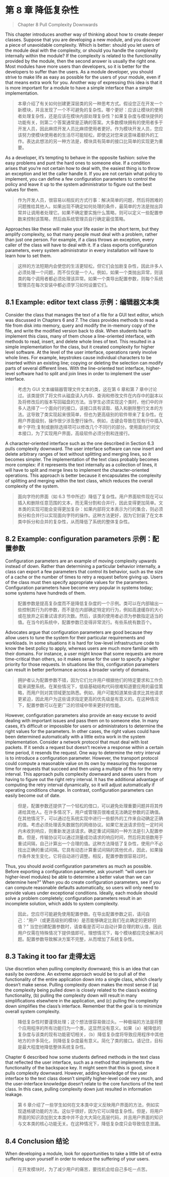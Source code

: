 # 第 8 章 降低复杂性

> Chapter 8 Pull Complexity Downwards

This chapter introduces another way of thinking about how to create deeper classes. Suppose that you are developing a new module, and you discover a piece of unavoidable complexity. Which is better: should you let users of the module deal with the complexity, or should you handle the complexity internally within the module? If the complexity is related to the functionality provided by the module, then the second answer is usually the right one. Most modules have more users than developers, so it is better for the developers to suffer than the users. As a module developer, you should strive to make life as easy as possible for the users of your module, even if that means extra work for you. Another way of expressing this idea is that it is more important for a module to have a simple interface than a simple implementation.

> 本章介绍了有关如何创建更深层类的另一种思考方式。假设您正在开发一个新模块，并且发现了一个不可避免的复杂性。哪个更好：应该让模块的使用者处理复杂性，还是应该在模块内部处理复杂性？如果复杂度与模块提供的功能有关，则第二个答案通常是正确的答案。大多数模块拥有的使用者多于开发人员，因此麻烦开发人员比麻烦使用者更好。作为模块开发人员，您应该努力使模块使用者的生活尽可能轻松，即使这对您来说意味着额外的工作。表达此想法的另一种方法是，模块具有简单的接口比简单的实现更为重要。

As a developer, it’s tempting to behave in the opposite fashion: solve the easy problems and punt the hard ones to someone else. If a condition arises that you’re not certain how to deal with, the easiest thing is to throw an exception and let the caller handle it. If you are not certain what policy to implement, you can define a few configuration parameters to control the policy and leave it up to the system administrator to figure out the best values for them.

> 作为开发人员，很容易以相反的方式行事：解决简单的问题，然后将困难的问题推给其他人。如果出现不确定如何处理的条件，最简单的方法是抛出异常并让调用者处理它。如果不确定要实施什么策略，则可以定义一些配置参数来控制该策略，然后由系统管理员自行确定最佳策略。

Approaches like these will make your life easier in the short term, but they amplify complexity, so that many people must deal with a problem, rather than just one person. For example, if a class throws an exception, every caller of the class will have to deal with it. If a class exports configuration parameters, every system administrator in every installation will have to learn how to set them.

> 这样的方法短期内会使您的生活更轻松，但它们会加剧复杂性，因此许多人必须处理一个问题，而不仅仅是一个人。例如，如果一个类抛出异常，则该类的每个调用者都必须处理该异常。如果一个类导出配置参数，则每个系统管理员在每次安装中都必须学习如何设置它们。

## 8.1 Example: editor text class 示例：编辑器文本类

Consider the class that manages the text of a file for a GUI text editor, which was discussed in Chapters 6 and 7. The class provides methods to read a file from disk into memory, query and modify the in-memory copy of the file, and write the modified version back to disk. When students had to implement this class, many of them chose a line-oriented interface, with methods to read, insert, and delete whole lines of text. This resulted in a simple implementation for the class, but it created complexity for higher level software. At the level of the user interface, operations rarely involve whole lines. For example, keystrokes cause individual characters to be inserted within an existing line; copying or deleting the selection can modify parts of several different lines. With the line-oriented text interface, higher-level software had to split and join lines in order to implement the user interface.

> 考虑为 GUI 文本编辑器管理文件文本的类，这在第 6 章和第 7 章中讨论过。该类提供了将文件从磁盘读入内存、查询和修改文件在内存中的副本以及将修改后的版本写回磁盘的方法。当学生必须实现这个类时，他们中的许多人选择了一个面向行的接口，该接口具有读取、插入和删除整行文本的方法。这导致了类实现起来很简单，但也为更高级别的软件带来了复杂性。在用户界面级别，操作很少涉及整行操作。例如，击键会导致在现有行中插入单个字符;复制或删除选择项可以修改几个不同行的部分。使用面向行的文本接口，为了实现用户界面，高级软件必须分割和连接行。

A character-oriented interface such as the one described in Section 6.3 pulls complexity downward. The user interface software can now insert and delete arbitrary ranges of text without splitting and merging lines, so it becomes simpler. The implementation of the text class probably becomes more complex: if it represents the text internally as a collection of lines, it will have to split and merge lines to implement the character-oriented operations. This approach is better because it encapsulates the complexity of splitting and merging within the text class, which reduces the overall complexity of the system.

> 面向字符的界面（如 6.3 节中所述）降低了复杂性。用户界面软件现在可以插入和删除任意范围的文本，而无需分割和合并行，因此变得更加简单。文本类的实现可能会变得更加复杂：如果内部将文本表示为行的集合，则必须拆分和合并行以实现面向字符的操作。这种方法更好，因为它封装了在文本类中拆分和合并的复杂性，从而降低了系统的整体复杂性。

## 8.2 Example: configuration parameters 示例：配置参数

Configuration parameters are an example of moving complexity upwards instead of down. Rather than determining a particular behavior internally, a class can export a few parameters that control its behavior, such as the size of a cache or the number of times to retry a request before giving up. Users of the class must then specify appropriate values for the parameters. Configuration parameters have become very popular in systems today; some systems have hundreds of them.

> 配置参数是提高复杂度而不是降低复杂度的一个示例。类可以在内部输出一些控制其行为的参数，而不是在内部确定特定的行为，例如高速缓存的大小或在放弃之前重试请求的次数。然后，该类的使用者必须为参数指定适当的值。在当今的系统中，配置参数已变得非常流行。有些系统有数百个。

Advocates argue that configuration parameters are good because they allow users to tune the system for their particular requirements and workloads. In some situations it is hard for low-level infrastructure code to know the best policy to apply, whereas users are much more familiar with their domains. For instance, a user might know that some requests are more time-critical than others, so it makes sense for the user to specify a higher priority for those requests. In situations like this, configuration parameters can result in better performance across a broader variety of domains.

> 拥护者认为配置参数不错，因为它们允许用户根据他们的特定要求和工作负载来调整系统。在某些情况下，低级基础结构代码很难知道要应用的最佳策略，而用户则对其领域更加熟悉。例如，用户可能知道某些请求比其他请求更紧迫，因此用户为这些请求指定更高的优先级是有意义的。在这种情况下，配置参数可以在更广泛的领域中带来更好的性能。

However, configuration parameters also provide an easy excuse to avoid dealing with important issues and pass them on to someone else. In many cases, it’s difficult or impossible for users or administrators to determine the right values for the parameters. In other cases, the right values could have been determined automatically with a little extra work in the system implementation. Consider a network protocol that must deal with lost packets. If it sends a request but doesn’t receive a response within a certain time period, it resends the request. One way to determine the retry interval is to introduce a configuration parameter. However, the transport protocol could compute a reasonable value on its own by measuring the response time for requests that succeed and then using a multiple of this for the retry interval. This approach pulls complexity downward and saves users from having to figure out the right retry interval. It has the additional advantage of computing the retry interval dynamically, so it will adjust automatically if operating conditions change. In contrast, configuration parameters can easily become out of date.

> 但是，配置参数还提供了一个轻松的借口，可以避免处理重要问题并将其传递给其他人。在许多情况下，用户或管理员很难或无法确定参数的正确值。在其他情况下，可以通过在系统实现中进行一些额外的工作来自动确定正确的值。考虑必须处理丢失数据包的网络协议。如果它发送请求但在一定时间内未收到响应，则重新发送该请求。确定重试间隔的一种方法是引入配置参数。但是，传输协议可以通过测量成功请求的响应时间，然后将其倍数用于重试间隔，自己计算出一个合理的值。这种方法降低了复杂性，使用户不必找出正确的重试间隔。它具有动态计算重试间隔的其他优点，因此，如果操作条件发生变化，它将自动进行调整。相反，配置参数很容易过时。

Thus, you should avoid configuration parameters as much as possible. Before exporting a configuration parameter, ask yourself: “will users (or higher-level modules) be able to determine a better value than we can determine here?” When you do create configuration parameters, see if you can compute reasonable defaults automatically, so users will only need to provide values under exceptional conditions. Ideally, each module should solve a problem completely; configuration parameters result in an incomplete solution, which adds to system complexity.

> 因此，您应尽可能避免使用配置参数。在导出配置参数之前，请问自己：“用户（或更高级别的模块）是否能够确定比我们在此确定的更好的值？” 当您创建配置参数时，请查看是否可以自动计算合理的默认值，因此用户仅需在特殊情况下提供值即可。理想情况下，每个模块都应完全解决问题。配置参数导致解决方案不完整，从而增加了系统复杂性。

## 8.3 Taking it too far 走得太远

Use discretion when pulling complexity downward; this is an idea that can easily be overdone. An extreme approach would be to pull all of the functionality of the entire application down into a single class, which clearly doesn’t make sense. Pulling complexity down makes the most sense if (a) the complexity being pulled down is closely related to the class’s existing functionality, (b) pulling the complexity down will result in many simplifications elsewhere in the application, and (c) pulling the complexity down simplifies the class’s interface. Remember that the goal is to minimize overall system complexity.

> 降低复杂性时要谨慎处理；这个想法很容易做过头。一种极端的方法是将整个应用程序的所有功能归为一个类，这显然没有意义。如果（a）被降低的复杂度与该类的现有功能密切相关，（b）降低复杂度将导致应用程序中其他地方的许多简化，则降低复杂度最有意义。简化了类的接口。请记住，目标是最大程度地降低整体系统复杂性。

Chapter 6 described how some students defined methods in the text class that reflected the user interface, such as a method that implements the functionality of the backspace key. It might seem that this is good, since it pulls complexity downward. However, adding knowledge of the user interface to the text class doesn’t simplify higher-level code very much, and the user-interface knowledge doesn’t relate to the core functions of the text class. In this case, pulling complexity down just resulted in information leakage.

> 第 6 章介绍了一些学生如何在文本类中定义反映用户界面的方法，例如实现退格键功能的方法。这似乎很好，因为它可以降低复杂性。但是，将用户界面的知识添加到文本类中并不会大大简化高层代码，并且用户界面的知识与文本类的核心功能无关。在这种情况下，降低复杂度只会导致信息泄漏。

## 8.4 Conclusion 结论

When developing a module, look for opportunities to take a little bit of extra suffering upon yourself in order to reduce the suffering of your users.

> 在开发模块时，为了减少用户的痛苦，要找机会给自己多吃一点苦。
